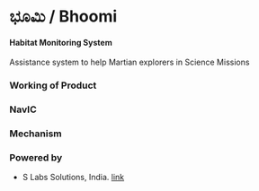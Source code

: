 # ಭೂಮಿ / Bhoomi

#### Habitat Monitoring System

Assistance system to help Martian explorers in Science Missions

### Working of Product 


### NavIC 



### Mechanism 




### Powered by
* S Labs Solutions, India. [link](https://slabstech.com)